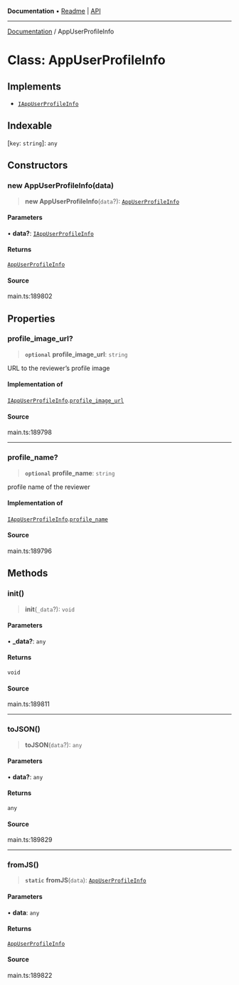 **Documentation** • [Readme](../README.md) \| [API](../globals.md)

***

[Documentation](../README.md) / AppUserProfileInfo

# Class: AppUserProfileInfo

## Implements

- [`IAppUserProfileInfo`](../interfaces/IAppUserProfileInfo.md)

## Indexable

 \[`key`: `string`\]: `any`

## Constructors

### new AppUserProfileInfo(data)

> **new AppUserProfileInfo**(`data`?): [`AppUserProfileInfo`](AppUserProfileInfo.md)

#### Parameters

• **data?**: [`IAppUserProfileInfo`](../interfaces/IAppUserProfileInfo.md)

#### Returns

[`AppUserProfileInfo`](AppUserProfileInfo.md)

#### Source

main.ts:189802

## Properties

### profile\_image\_url?

> **`optional`** **profile\_image\_url**: `string`

URL to the reviewer’s profile image

#### Implementation of

[`IAppUserProfileInfo`](../interfaces/IAppUserProfileInfo.md).[`profile_image_url`](../interfaces/IAppUserProfileInfo.md#profile_image_url)

#### Source

main.ts:189798

***

### profile\_name?

> **`optional`** **profile\_name**: `string`

profile name of the reviewer

#### Implementation of

[`IAppUserProfileInfo`](../interfaces/IAppUserProfileInfo.md).[`profile_name`](../interfaces/IAppUserProfileInfo.md#profile_name)

#### Source

main.ts:189796

## Methods

### init()

> **init**(`_data`?): `void`

#### Parameters

• **\_data?**: `any`

#### Returns

`void`

#### Source

main.ts:189811

***

### toJSON()

> **toJSON**(`data`?): `any`

#### Parameters

• **data?**: `any`

#### Returns

`any`

#### Source

main.ts:189829

***

### fromJS()

> **`static`** **fromJS**(`data`): [`AppUserProfileInfo`](AppUserProfileInfo.md)

#### Parameters

• **data**: `any`

#### Returns

[`AppUserProfileInfo`](AppUserProfileInfo.md)

#### Source

main.ts:189822
